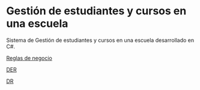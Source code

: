 # Gestión de estudiantes y cursos en una escuela
Sistema de Gestión de estudiantes y cursos en una escuela desarrollado en C#.

[Reglas de negocio](reglas_de_negocio.md)

[DER](DER.png)

[DR](DR.png)
